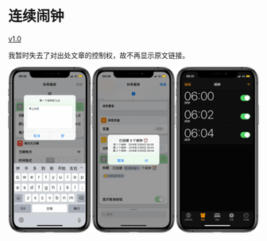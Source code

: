 # 连续闹钟

[v1.0](https://www.icloud.com/shortcuts/02d4238fa8d94771bdad34d5bf8de2d5)

我暂时失去了对出处文章的控制权，故不再显示原文链接。

![title](img.PNG)